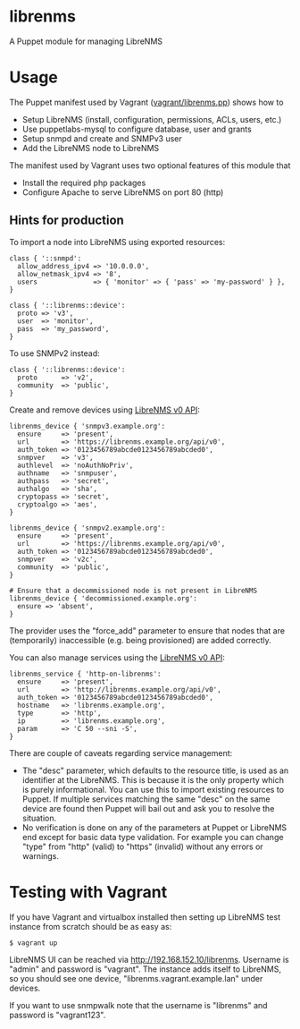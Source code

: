 # librenms

A Puppet module for managing LibreNMS

# Usage

The Puppet manifest used by Vagrant
([vagrant/librenms.pp](vagrant/librenms.pp)) shows how to

* Setup LibreNMS (install, configuration, permissions, ACLs, users, etc.)
* Use puppetlabs-mysql to configure database, user and grants
* Setup snmpd and create and SNMPv3 user
* Add the LibreNMS node to LibreNMS

The manifest used by Vagrant uses two optional features of this module that

* Install the required php packages
* Configure Apache to serve LibreNMS on port 80 (http)

## Hints for production

To import a node into LibreNMS using exported resources:

    class { '::snmpd':
      allow_address_ipv4 => '10.0.0.0',
      allow_netmask_ipv4 => '8',
      users              => { 'monitor' => { 'pass' => 'my-password' } },
    }
    
    class { '::librenms::device':
      proto => 'v3',
      user  => 'monitor',
      pass  => 'my_password',
    }

To use SNMPv2 instead:

    class { '::librenms::device':
      proto      => 'v2',
      community  => 'public',
    }

Create and remove devices using [LibreNMS v0 API](https://docs.librenms.org/API/Devices/):

    librenms_device { 'snmpv3.example.org':
      ensure     => 'present',
      url        => 'https://librenms.example.org/api/v0',
      auth_token => '0123456789abcde0123456789abcded0',
      snmpver    => 'v3',
      authlevel  => 'noAuthNoPriv',
      authname   => 'snmpuser',
      authpass   => 'secret',
      authalgo   => 'sha',
      cryptopass => 'secret',
      cryptoalgo => 'aes',
    }
    
    librenms_device { 'snmpv2.example.org':
      ensure     => 'present',
      url        => 'https://librenms.example.org/api/v0',
      auth_token => '0123456789abcde0123456789abcded0',
      snmpver    => 'v2c',
      community  => 'public',
    }
    
    # Ensure that a decommissioned node is not present in LibreNMS
    librenms_device { 'decommissioned.example.org':
      ensure => 'absent',
    }

The provider uses the "force_add" parameter to ensure that nodes that are
(temporarily) inaccessible (e.g. being provisioned) are added correctly.

You can also manage services using the [LibreNMS v0 API](https://docs.librenms.org/API/Services/):

    librenms_service { 'http-on-librenms':
      ensure     => 'present',
      url        => 'http://librenms.example.org/api/v0',
      auth_token => '0123456789abcde0123456789abcded0',
      hostname   => 'librenms.example.org',
      type       => 'http',
      ip         => 'librenms.example.org',
      param      => 'C 50 --sni -S',
    }

There are couple of caveats regarding service management:

* The "desc" parameter, which defaults to the resource title, is used as an identifier at the LibreNMS. This is because it is the only property which is purely informational. You can use this to import existing resources to Puppet. If multiple services matching the same "desc" on the same device are found then Puppet will bail out and ask you to resolve the situation.
* No verification is done on any of the parameters at Puppet or LibreNMS end except for basic data type validation. For example you can change "type" from "http" (valid) to "https" (invalid) without any errors or warnings.

# Testing with Vagrant

If you have Vagrant and virtualbox installed then setting up LibreNMS test
instance from scratch should be as easy as:

    $ vagrant up

LibreNMS UI can be reached via http://192.168.152.10/librenms. Username is
"admin" and password is "vagrant". The instance adds itself to LibreNMS, so you should see
one device, "librenms.vagrant.example.lan" under devices.

If you want to use snmpwalk note that the username is "librenms" and password
is "vagrant123".
